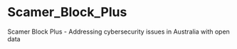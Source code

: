 # Scamer_Block_Plus
Scamer Block Plus - Addressing cybersecurity issues in Australia with open data

